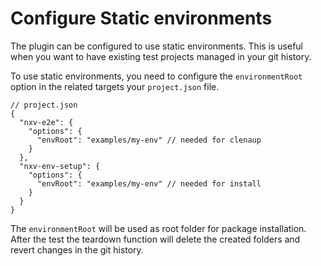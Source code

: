 # Configure Static environments

The plugin can be configured to use static environments.
This is useful when you want to have existing test projects managed in your git history.

To use static environments, you need to configure the `environmentRoot` option in the related targets your `project.json` file.

```jsonc
// project.json
{
  "nxv-e2e": {
    "options": {
      "envRoot": "examples/my-env" // needed for clenaup
    }
  },
  "nxv-env-setup": {
    "options": {
      "envRoot": "examples/my-env" // needed for install
    }
  }
}
```

The `environmentRoot` will be used as root folder for package installation.
After the test the teardown function will delete the created folders and revert changes in the git history.

